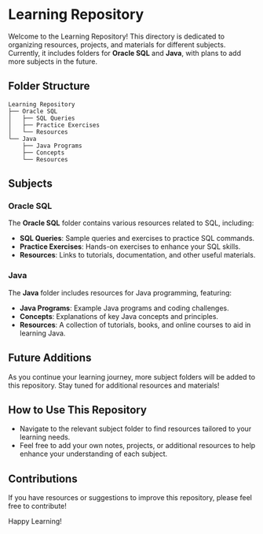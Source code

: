 
# Learning Repository

Welcome to the Learning Repository! This directory is dedicated to organizing resources, projects, and materials for different subjects. Currently, it includes folders for **Oracle SQL** and **Java**, with plans to add more subjects in the future.

## Folder Structure

```
Learning Repository
├── Oracle SQL
│   ├── SQL Queries
│   ├── Practice Exercises
│   └── Resources
└── Java
    ├── Java Programs
    ├── Concepts
    └── Resources
```

## Subjects

### Oracle SQL
The **Oracle SQL** folder contains various resources related to SQL, including:
- **SQL Queries**: Sample queries and exercises to practice SQL commands.
- **Practice Exercises**: Hands-on exercises to enhance your SQL skills.
- **Resources**: Links to tutorials, documentation, and other useful materials.

### Java
The **Java** folder includes resources for Java programming, featuring:
- **Java Programs**: Example Java programs and coding challenges.
- **Concepts**: Explanations of key Java concepts and principles.
- **Resources**: A collection of tutorials, books, and online courses to aid in learning Java.

## Future Additions
As you continue your learning journey, more subject folders will be added to this repository. Stay tuned for additional resources and materials!

## How to Use This Repository
- Navigate to the relevant subject folder to find resources tailored to your learning needs.
- Feel free to add your own notes, projects, or additional resources to help enhance your understanding of each subject.

## Contributions
If you have resources or suggestions to improve this repository, please feel free to contribute!

Happy Learning!
```
